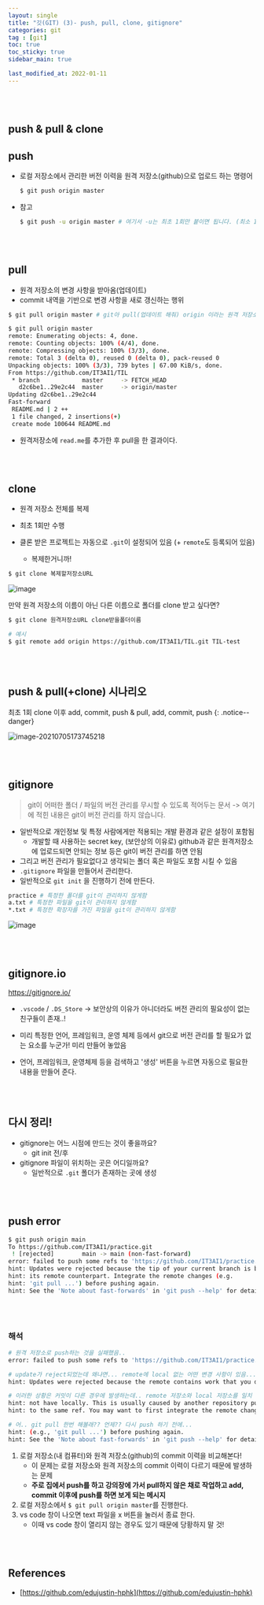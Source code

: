 ```yaml
---
layout: single
title: "깃(GIT) (3)- push, pull, clone, gitignore"
categories: git
tag : [git]
toc: true
toc_sticky: true
sidebar_main: true

last_modified_at: 2022-01-11
---
```


<br>
<br>

## push & pull & clone 

## push

- 로컬 저장소에서 관리한 버전 이력을 원격 저장소(github)으로 업로드 하는 명령어

    ```bash
    $ git push origin master
    ```

- 참고

  ```bash
  $ git push -u origin master # 여기서 -u는 최초 1회만 붙이면 됩니다. (최소 1회 push 할 때만 붙이자!)
  ```

<br>
<br>

## pull

- 원격 저장소의 변경 사항을 받아옴(업데이트)
- commit 내역을 기반으로 변경 사항을 새로 갱신하는 행위 

```bash
$ git pull origin master # git아 pull(업데이트 해줘) origin 이라는 원격 저장소로부터 master 브랜치를!
```


```bash
$ git pull origin master
remote: Enumerating objects: 4, done.
remote: Counting objects: 100% (4/4), done.
remote: Compressing objects: 100% (3/3), done.
remote: Total 3 (delta 0), reused 0 (delta 0), pack-reused 0
Unpacking objects: 100% (3/3), 739 bytes | 67.00 KiB/s, done.
From https://github.com/IT3AI1/TIL
 * branch            master     -> FETCH_HEAD
   d2c6be1..29e2c44  master     -> origin/master
Updating d2c6be1..29e2c44
Fast-forward
 README.md | 2 ++
 1 file changed, 2 insertions(+)
 create mode 100644 README.md

```
- 원격저장소에 `read.me`를 추가한 후 pull을 한 결과이다.

<br>
<br>

## clone

- 원격 저장소 전체를 복제
- 최초 1회만 수행 

- 클론 받은 프로젝트는 자동으로 `.git`이 설정되어 있음 (+ `remote`도 등록되어 있음)
  - 복제한거니까!

```bash
$ git clone 복제할저장소URL
```

![image](https://user-images.githubusercontent.com/78655692/142751834-05409a9e-7e73-45c0-b593-06423092014d.png)

만약 원격 저장소의 이름이 아닌 다른 이름으로 폴더를 clone 받고 싶다면?

```bash
$ git clone 원격저장소URL clone받을폴더이름

# 예시
$ git remote add origin https://github.com/IT3AI1/TIL.git TIL-test
```

<br>
<br>

## push & pull(+clone)  시나리오

최초 1회 clone 이후 add, commit, push & pull, add, commit, push
{: .notice--danger}

![image-20210705173745218](https://user-images.githubusercontent.com/78655692/142751903-bbafbce5-7908-40e7-a4cd-a4056dfa0d61.png)

<br>
<br>

## gitignore

> git이 어떠한 폴더 / 파일의 버전 관리를 무시할 수 있도록 적어두는 문서 -> 여기에 적힌 내용은 git이 버전 관리를 하지 않습니다.

- 일반적으로 개인정보 및 특정 사람에게만 적용되는 개발 환경과 같은 설정이 포함됨
  - 개발할 때 사용하는 secret key, (보안상의 이유로) github과 같은 원격저장소에 업로드되면 안되는 정보 등은 git이 버전 관리를 하면 안됨
- 그리고 버전 관리가 필요없다고 생각되는 폴더 혹은 파일도 포함 시킬 수 있음 
- `.gitignore` 파일을 만들어서 관리한다. 
- 일반적으로  `git init` 을 진행하기 전에 만든다.


```bash
practice # 특정한 폴더를 git이 관리하지 않게함
a.txt # 특정한 파일을 git이 관리하지 않게함
*.txt # 특정한 확장자를 가진 파일을 git이 관리하지 않게함
```

![image](https://user-images.githubusercontent.com/78655692/142752209-e4903b45-91b5-48cd-92f7-a32558d138bf.png)

<br>
<br>

## gitignore.io

https://gitignore.io/

- `.vscode` / `.DS_Store`  -> 보안상의 이유가 아니더라도 버전 관리의 필요성이 없는 친구들이 존재..! 

- 미리 특정한 언어, 프레임워크, 운영 체제 등에서 git으로 버전 관리를 할 필요가 없는 요소를 누군가! 미리 만들어 놓았음 
- 언어, 프레임워크, 운영체제 등을 검색하고 '생성' 버튼을 누르면 자동으로 필요한 내용을 만들어 준다.

<br>
<br>

## 다시 정리!

- gitignore는 어느 시점에 만드는 것이 좋을까요?	
  - git init 전/후
- gitignore 파일이 위치하는 곳은 어디일까요?
  -  일반적으로 `.git` 폴더가 존재하는 곳에 생성

<br>
<br>

## push error

```bash
$ git push origin main
To https://github.com/IT3AI1/practice.git
 ! [rejected]        main -> main (non-fast-forward)
error: failed to push some refs to 'https://github.com/IT3AI1/practice.git'   # 거절됨...
hint: Updates were rejected because the tip of your current branch is behind  
hint: its remote counterpart. Integrate the remote changes (e.g.
hint: 'git pull ...') before pushing again.
hint: See the 'Note about fast-forwards' in 'git push --help' for details.     
```

<br>
<br>

### 해석 

```bash
# 원격 저장소로 push하는 것을 실패했음..
error: failed to push some refs to 'https://github.com/IT3AI1/practice.git' 

# update가 reject되었는데 왜냐면... remote에 local 없는 어떤 변경 사항이 있음...
hint: Updates were rejected because the remote contains work that you do

# 이러한 상황은 커밋이 다른 경우에 발생하는데.. remote 저장소와 local 저장소를 일치 시켜야 할 것 같음...
hint: not have locally. This is usually caused by another repository pushing
hint: to the same ref. You may want to first integrate the remote changes

# 어.. git pull 한번 해볼래?? 언제?? 다시 push 하기 전에...
hint: (e.g., 'git pull ...') before pushing again.
hint: See the 'Note about fast-forwards' in 'git push --help' for details.
```

1. 로컬 저장소(내 컴퓨터)와 원격 저장소(github)의 commit 이력을 비교해본다!
   - 이 문제는 로컬 저장소와 원격 저장소의 commit 이력이 다르기 때문에 발생하는 문제 
   - **주로 집에서 push를 하고 강의장에 가서 pull하지 않은 채로 작업하고 add, commit 이후에 push를 하면 보게 되는 메시지**
2. 로컬 저장소에서 `$ git pull origin master`를 진행한다. 
3. vs code 창이 나오면 text 파일을 x 버튼을 눌러서 종료 한다.
   - 이때 vs code 창이 열리지 않는 경우도 있기 때문에 당황하지 말 것!

<br>
<br>

## References 

- [https://github.com/edujustin-hphk](https://github.com/edujustin-hphk)
